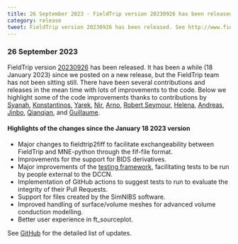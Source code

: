```yaml
---
title: 26 September 2023 - FieldTrip version 20230926 has been released
category: release
tweet: FieldTrip version 20230926 has been released. See http://www.fieldtriptoolbox.org/#26-september-2023
---
```


### 26 September 2023

FieldTrip version [20230926](http://github.com/fieldtrip/fieldtrip/releases/tag/20230926) has been released. It has been a while (18 January 2023) since we posted on a new release, but the FieldTrip team has not been sitting still. There have been several contributions and releases in the mean time with lots of improvements to the code. Below we highlight some of the code improvements thanks to contributions by [Syanah](https://github.com/SyanahWynn), [Konstantinos](https://github.com/contsili), [Yarek](https://github.com/yarikoptic), [Nir](https://github.com/NirOfir), [Arno](https://github.com/arnodelorme), [Robert Seymour](https://github.com/neurofractal), [Helena](https://github.com/helenacockx), [Andreas](https://github.com/awollbrink), [Jinbo](https://github.com/Jinboasltw), [Qianqian](https://github.com/fangq), and [Guillaume](https://github.com/gllmflndn).

#### Highlights of the changes since the January 18 2023 version

- Major changes to fieldtrip2fiff to facilitate exchangeability between FieldTrip and MNE-python through the fif-file format.
- Improvements for the support for BIDS derivatives.
- Major improvements of the [testing framework](https://www.fieldtriptoolbox.org/development/testing/), facilitating tests to be run by people external to the DCCN.
- Implementation of GitHub actions to suggest tests to run to evaluate the integrity of their Pull Requests.
- Support for files created by the SimNIBS software.
- Improved handling of surface/volume meshes for advanced volume conduction modelling.
- Better user experience in ft_sourceplot.

See [GitHub](https://github.com/fieldtrip/fieldtrip/compare/20230118...20230926) for the detailed list of updates.
